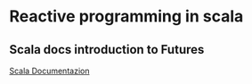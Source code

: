 # Reactive programming in scala

## Scala docs introduction to Futures

[Scala Documentazion](https://docs.scala-lang.org/overviews/core/futures.html)

